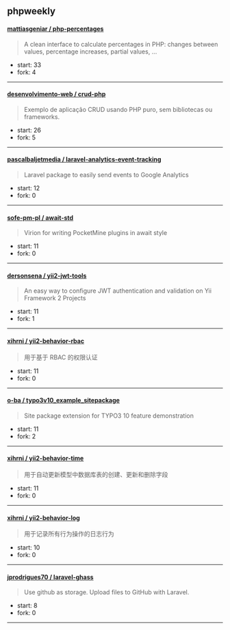 ## phpweekly

#### [mattiasgeniar / php-percentages](https://github.com/mattiasgeniar/php-percentages)

> A clean interface to calculate percentages in PHP: changes between values, percentage increases, partial values, ...

+ start: 33
+ fork: 4

----


#### [desenvolvimento-web / crud-php](https://github.com/desenvolvimento-web/crud-php)

> Exemplo de aplicação CRUD usando PHP puro, sem bibliotecas ou frameworks.

+ start: 26
+ fork: 5

----


#### [pascalbaljetmedia / laravel-analytics-event-tracking](https://github.com/pascalbaljetmedia/laravel-analytics-event-tracking)

> Laravel package to easily send events to Google Analytics

+ start: 12
+ fork: 0

----


#### [sofe-pm-pl / await-std](https://github.com/sofe-pm-pl/await-std)

> Virion for writing PocketMine plugins in await style

+ start: 11
+ fork: 0

----


#### [dersonsena / yii2-jwt-tools](https://github.com/dersonsena/yii2-jwt-tools)

> An easy way to configure JWT authentication and validation on Yii Framework 2 Projects

+ start: 11
+ fork: 1

----


#### [xihrni / yii2-behavior-rbac](https://github.com/xihrni/yii2-behavior-rbac)

> 用于基于 RBAC 的权限认证

+ start: 11
+ fork: 0

----


#### [o-ba / typo3v10_example_sitepackage](https://github.com/o-ba/typo3v10_example_sitepackage)

> Site package extension for TYPO3 10 feature demonstration

+ start: 11
+ fork: 2

----


#### [xihrni / yii2-behavior-time](https://github.com/xihrni/yii2-behavior-time)

> 用于自动更新模型中数据库表的创建、更新和删除字段

+ start: 11
+ fork: 0

----


#### [xihrni / yii2-behavior-log](https://github.com/xihrni/yii2-behavior-log)

> 用于记录所有行为操作的日志行为

+ start: 10
+ fork: 0

----


#### [jprodrigues70 / laravel-ghass](https://github.com/jprodrigues70/laravel-ghass)

> Use github as storage. Upload files to GitHub with Laravel.

+ start: 8
+ fork: 0

----

